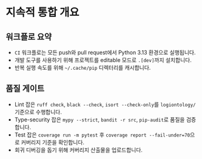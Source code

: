 # 지속적 통합 개요

## 워크플로 요약
- `CI` 워크플로는 모든 push와 pull request에서 Python 3.13 환경으로 실행됩니다.
- 개발 도구를 사용하기 위해 프로젝트를 editable 모드로 `.[dev]`까지 설치합니다.
- 반복 실행 속도를 위해 `~/.cache/pip` 디렉터리를 캐시합니다.

## 품질 게이트
- Lint 잡은 `ruff check`, `black --check`, `isort --check-only`를 `logiontology/` 기준으로 수행합니다.
- Type-security 잡은 `mypy --strict`, `bandit -r src`, `pip-audit`로 품질을 검증합니다.
- Test 잡은 `coverage run -m pytest` 후 `coverage report --fail-under=70`으로 커버리지 기준을 확인합니다.
- 회귀 디버깅을 돕기 위해 커버리지 산출물을 업로드합니다.
